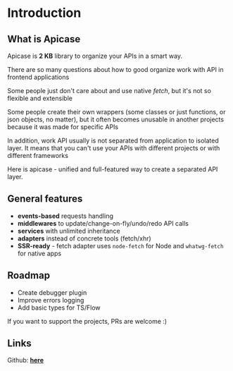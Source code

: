 # Introduction

## What is Apicase

Apicase is **2 KB** library to organize your APIs in a smart way.

There are so many questions about how to good organize work with API in frontend applications

Some people just don't care about and use native _fetch_, but it's not so flexible and extensible

Some people create their own wrappers \(some classes or just functions, or json objects, no matter\), but it often becomes unusable in another projects because it was made for specific APIs

In addition, work API usually is not separated from application to isolated layer. It means that you can't use your APIs with different projects or with different frameworks

Here is apicase - unified and full-featured way to create a separated API layer.

## General features

* **events-based** requests handling
* **middlewares** to update/change-on-fly/undo/redo API calls
* **services** with unlimited inheritance
* **adapters** instead of concrete tools \(fetch/xhr\)
* **SSR-ready** - fetch adapter uses `node-fetch` for Node and `whatwg-fetch` for native apps

## Roadmap

* Create debugger plugin
* Improve errors logging
* Add basic types for TS/Flow

If you want to support the projects, PRs are welcome :\)

## Links

Github: [**here**](https://github.com/apicase/core)
